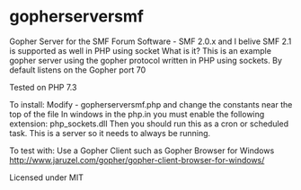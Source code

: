 # gopherserversmf
Gopher Server for the SMF Forum Software - SMF 2.0.x and I belive SMF 2.1 is supported as well in PHP using socket
What is it?
This is an example gopher server using the gopher protocol written in PHP using sockets. By default listens on the Gopher port 70

Tested on PHP 7.3

To install:
Modify - gopherserversmf.php and change the constants near the top of the file
In windows in the php.in you must enable the following extension: php_sockets.dll
Then you should run this as a cron or scheduled task. This is a server so it needs to always be running.

To test with: Use a Gopher Client such as Gopher Browser for Windows http://www.jaruzel.com/gopher/gopher-client-browser-for-windows/


Licensed under MIT
